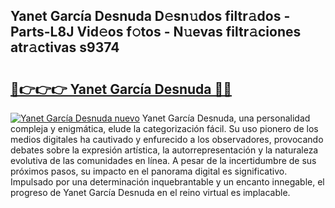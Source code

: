 ## Yanet García Desnuda D𝚎sn𝚞dos filtr𝚊dos - Parts-L8J Vid𝚎os f𝚘tos - N𝚞evas filtr𝚊ciones atr𝚊ctivas s9374

# <h2><a href="http://mb8z9s.tromn.icu/?c=Yanet+Garc%c3%ada+Desnuda">🔗👉👉👉 Yanet García Desnuda 🔗🔗</a></h2>

[![Yanet García Desnuda nuevo](https://i.imgur.com/pEAQMta.gif)](http://mb8z9s.tromn.icu/?c=Yanet+Garc%c3%ada+Desnuda)
Yanet García Desnuda, una personalidad compleja y enigmática, elude la categorización fácil. Su uso pionero de los medios digitales ha cautivado y enfurecido a los observadores, provocando debates sobre la expresión artística, la autorrepresentación y la naturaleza evolutiva de las comunidades en línea. A pesar de la incertidumbre de sus próximos pasos, su impacto en el panorama digital es significativo. Impulsado por una determinación inquebrantable y un encanto innegable, el progreso de Yanet García Desnuda en el reino virtual es implacable.
